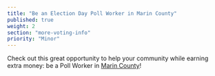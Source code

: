 ```yaml
---
title: "Be an Election Day Poll Worker in Marin County"
published: true
weight: 2
section: "more-voting-info"
priority: "Minor"
---
```


Check out this great opportunity to help your community while earning extra money: be a Poll Worker in [Marin County](http://www.marincounty.org/depts/rv/poll-workers/become-a-poll-worker)!  
